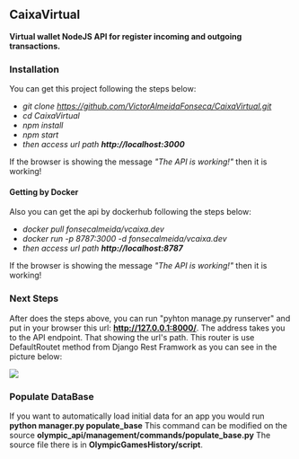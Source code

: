 ## CaixaVirtual

**Virtual wallet NodeJS API for register incoming and outgoing transactions.**

### Installation

You can get this project following the steps below:

- *git clone https://github.com/VictorAlmeidaFonseca/CaixaVirtual.git*
- *cd CaixaVirtual*
- *npm install*
- *npm start*
- *then access url path **http://localhost:3000***

If the browser is showing the message *"The API is working!"* then it is working!

#### Getting by Docker

Also you can get the api by dockerhub following the steps below:

- *docker pull fonsecalmeida/vcaixa.dev*
- *docker run -p 8787:3000 -d fonsecalmeida/vcaixa.dev*
- *then access url path **http://localhost:8787*** 

If the browser is showing the message *"The API is working!"* then it is working!


### Next Steps

After does the steps above, you can run "pyhton manage.py runserver" and put in your browser this url: **http://127.0.0.1:8000/**.
The address takes you to the API endpoint. That showing the url's path. This router is use DefaultRoutet method from Django Rest Framwork as you can see in the picture below:

 ![](https://user-images.githubusercontent.com/36797751/73865793-95f26480-4822-11ea-978d-6c13019684e3.png)

### Populate DataBase

If you want to automatically load initial data for an app you would run **python manager.py populate_base** This command can be modified on the source **olympic_api/management/commands/populate_base.py**
The source file there is in **OlympicGamesHistory/script**.

